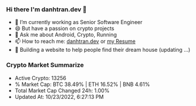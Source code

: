 ### Hi there I'm danhtran.dev 👋

- 🔭 I’m currently working as Senior Software Engineer
- 😄 But have a passion on crypto projects
- 💬 Ask me about Android, Crypto, Running 
- 📫 How to reach me: <a href="https://danhtran.dev" target="_blank">danhtran.dev</a> or <a href="Developer-Resume.pdf" target="_blank">my Resume</a>
- 🌱 Building a website to help people find their dream house (updating ...)

### Crypto Market Summarize
- Active Crypto: 13256
- % Market Cap: BTC 38.49% | ETH 16.52% | BNB 4.61%
- Total Market Cap Changed 24h: 1.00%
- Updated At: 10/23/2022, 6:27:13 PM
